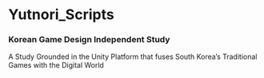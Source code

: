 # Yutnori_Scripts
### Korean Game Design Independent Study
A Study Grounded in the Unity Platform that fuses South Korea’s Traditional Games with the Digital World  
